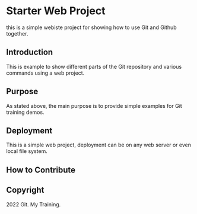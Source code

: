 # Starter Web Project
this is a simple webiste project for 
showing how to use Git and Github together.
## Introduction
This is example to show different parts
of the Git repository and various commands
using a web project.
## Purpose
As stated above, the main purpose is to provide simple examples
for Git training demos.

## Deployment
This is a simple web project, deployment
can be on any web server or even local
file system.
## How to Contribute

## Copyright
2022 Git. My Training.